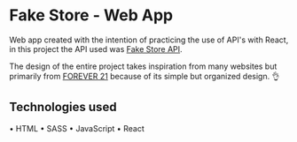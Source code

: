 # Fake Store - Web App

Web app created with the intention of practicing the use of API's with React, in this project the API used was [Fake Store API](https://fakestoreapi.com).

The design of the entire project takes inspiration from many websites but primarily from [FOREVER 21](https://forever21.com.mx) because of its simple but organized design. :ok_hand:

## Technologies used

• HTML
• SASS
• JavaScript
• React
